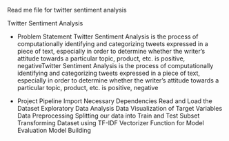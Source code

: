 Read me file for twitter sentiment analysis

Twitter Sentiment Analysis

- Problem Statement
Twitter Sentiment Analysis is the process of computationally identifying and categorizing tweets expressed in a piece of text, especially in order to determine whether the       writer’s attitude towards a particular topic, product, etc. is positive, negativeTwitter Sentiment Analysis is the process of computationally identifying and categorizing tweets expressed in a piece of text, especially in order to determine whether the writer’s attitude towards a particular topic, product, etc. is positive, negative

- Project Pipeline
Import Necessary Dependencies
Read and Load the Dataset
Exploratory Data Analysis
Data Visualization of Target Variables
Data Preprocessing
Splitting our data into Train and Test Subset
Transforming Dataset using TF-IDF Vectorizer
Function for Model Evaluation
Model Building
